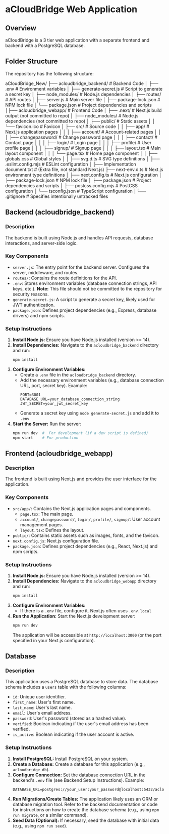 # aCloudBridge Web Application

## Overview

aCloudBridge is a 3 tier web application with a separate frontend and backend with a PostgreSQL database.

## Folder Structure

The repository has the following structure:

aCloudBridge_New/
├── acloudbridge_backend/     # Backend Code
│   ├── .env                 # Environment variables
│   ├── generate-secret.js    # Script to generate a secret key
│   ├── node_modules/        # Node.js dependencies
│   ├── routes/              # API routes
│   ├── server.js            # Main server file
│   ├── package-lock.json    #  NPM lock file
│   └── package.json         # Project dependencies and scripts
│├── acloudbridge_webapp/      # Frontend Code
│   ├── .next/               # Next.js build output (not committed to repo)
│   ├── node_modules/        # Node.js dependencies (not committed to repo)
│   ├── public/              # Static assets
│   │   └── favicon.ico      # Favicon
│   ├── src/                 # Source code
│   │   ├── app/             # Next.js application pages
│   │   │   ├── account/       # Account-related pages
│   │   │   ├── changepassword/  # Change password page
│   │   │   ├── contact/       # Contact page
│   │   │   ├── login/         # Login page
│   │   │   ├── profile/       # User profile page
│   │   │   ├── signup/        # Signup page
│   │   │   ├── layout.tsx     # Main layout component
│   │   │   └── page.tsx       # Home page component
│   │   ├── globals.css      # Global styles
│   │   ├── svg.d.ts         # SVG type definitions
│   ├── .eslint.config.mjs   # ESLint configuration
│   ├── Implementation document.txt #  (Extra file, not standard Next.js)
├── next-env.d.ts      # Next.js environment type definitions
│   ├── next.config.ts     # Next.js configuration
│   ├── package-lock.json  # NPM lock file
│   ├── package.json       # Project dependencies and scripts
│   ├── postcss.config.mjs # PostCSS configuration
│   └── tsconfig.json      # TypeScript configuration
│└── .gitignore             # Specifies intentionally untracked files

## Backend (acloudbridge_backend)

### Description
The backend is built using Node.js and handles API requests, database interactions, and server-side logic.

### Key Components
* `server.js`:  The entry point for the backend server.  Configures the server, middleware, and routes.
* `routes/`:  Contains the route definitions for the API.
* `.env`:  Stores environment variables (database connection strings, API keys, etc.).  **Note:** This file should not be committed to the repository for security reasons.
* `generate-secret.js`:  A script to generate a secret key, likely used for JWT authentication.
* `package.json`: Defines project dependencies (e.g., Express, database drivers) and npm scripts.

###  Setup Instructions
1.  **Install Node.js:** Ensure you have Node.js installed (version >= 14).
2.  **Install Dependencies:** Navigate to the `acloudbridge_backend` directory and run:
    ```bash
    npm install
    ```
3.  **Configure Environment Variables:**
    * Create a `.env` file in the `acloudbridge_backend` directory.
    * Add the necessary environment variables (e.g., database connection URL, port, secret key).  Example:
        ```
        PORT=3001
        DATABASE_URL=your_database_connection_string
        JWT_SECRET=your_jwt_secret_key
        ```
    * Generate a secret key using `node generate-secret.js` and add it to `.env`
4.  **Start the Server:** Run the server:
    ```bash
    npm run dev  #  For development (if a dev script is defined)
    npm start    # For production
    ```

## Frontend (acloudbridge_webapp)

### Description
The frontend is built using Next.js and provides the user interface for the application.

### Key Components
* `src/app/`:  Contains the Next.js application pages and components.
    * `page.tsx`:  The main page.
    * `account/`, `changepassword/`, `login/`, `profile/`, `signup/`:  User account management pages.
    * `layout.tsx`: Defines the layout.
* `public/`:  Contains static assets such as images, fonts, and the favicon.
* `next.config.js`:  Next.js configuration file.
* `package.json`:  Defines project dependencies (e.g., React, Next.js) and npm scripts.

### Setup Instructions
1.  **Install Node.js:** Ensure you have Node.js installed (version >= 14).
2.  **Install Dependencies:** Navigate to the `acloudbridge_webapp` directory and run:
    ```bash
    npm install
    ```
3.  **Configure Environment Variables:**
     * If there is a `.env` file, configure it.  Next.js often uses `.env.local`
4.  **Run the Application:** Start the Next.js development server:
    ```bash
    npm run dev
    ```
    The application will be accessible at `http://localhost:3000` (or the port specified in your Next.js configuration).

## Database

### Description
This application uses a PostgreSQL database to store data.  The database schema includes a `users` table with the following columns:

* `id`:  Unique user identifier.
* `first_name`: User's first name.
* `last_name`: User's last name.
* `email`: User's email address.
* `password`: User's password (stored as a hashed value).
* `verified`:  Boolean indicating if the user's email address has been verified.
* `is_active`: Boolean indicating if the user account is active.

###  Setup Instructions
1.  **Install PostgreSQL:** Install PostgreSQL on your system.
2.  **Create a Database:** Create a database for this application (e.g., `acloudbridge_db`).
3.  **Configure Connection:** Set the database connection URL in the backend's `.env` file (see Backend Setup Instructions).  Example:
    ```
    DATABASE_URL=postgres://your_user:your_password@localhost:5432/acloudbridge_db
    ```
4.  **Run Migrations/Create Tables:** The application likely uses an ORM or database migration tool.  Refer to the backend documentation or code for instructions on how to create the database schema (e.g., using `npm run migrate`, or a similar command).
5.  **Seed Data (Optional):** If necessary, seed the database with initial data (e.g., using `npm run seed`).

